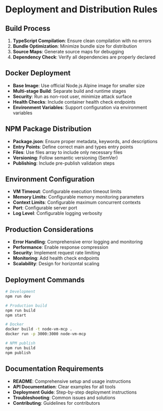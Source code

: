 # Deployment and Distribution Rules

## Build Process

1. **TypeScript Compilation**: Ensure clean compilation with no errors
2. **Bundle Optimization**: Minimize bundle size for distribution
3. **Source Maps**: Generate source maps for debugging
4. **Dependency Check**: Verify all dependencies are properly declared

## Docker Deployment

- **Base Image**: Use official Node.js Alpine image for smaller size
- **Multi-stage Build**: Separate build and runtime stages
- **Security**: Run as non-root user, minimize attack surface
- **Health Checks**: Include container health check endpoints
- **Environment Variables**: Support configuration via environment variables

## NPM Package Distribution

- **Package.json**: Ensure proper metadata, keywords, and descriptions
- **Entry Points**: Define correct main and types entry points
- **Files**: Use files array to include only necessary files
- **Versioning**: Follow semantic versioning (SemVer)
- **Publishing**: Include pre-publish validation steps

## Environment Configuration

- **VM Timeout**: Configurable execution timeout limits
- **Memory Limits**: Configurable memory monitoring parameters
- **Context Limits**: Configurable maximum concurrent contexts
- **Port**: Configurable server port
- **Log Level**: Configurable logging verbosity

## Production Considerations

- **Error Handling**: Comprehensive error logging and monitoring
- **Performance**: Enable response compression
- **Security**: Implement request rate limiting
- **Monitoring**: Add health check endpoints
- **Scalability**: Design for horizontal scaling

## Deployment Commands

```bash
# Development
npm run dev

# Production build
npm run build
npm start

# Docker
docker build -t node-vm-mcp .
docker run -p 3000:3000 node-vm-mcp

# NPM publish
npm run build
npm publish
```

## Documentation Requirements

- **README**: Comprehensive setup and usage instructions
- **API Documentation**: Clear examples for all tools
- **Deployment Guide**: Step-by-step deployment instructions
- **Troubleshooting**: Common issues and solutions
- **Contributing**: Guidelines for contributors

